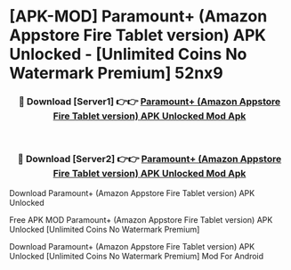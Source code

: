 # [APK-MOD] Paramount+ (Amazon Appstore Fire Tablet version) APK Unlocked - [Unlimited Coins No Watermark Premium] 52nx9



<div align="center">
<h3>🔴 Download [Server1] 👉👉 <a href="https://momento.my/?title=Paramount+_(Amazon_Appstore_Fire_Tablet_version)_APK_Unlocked">Paramount+ (Amazon Appstore Fire Tablet version) APK Unlocked Mod Apk</a></h3><br>

<h3>🔴 Download [Server2] 👉👉 <a href="https://momento.my/?title=Paramount+_(Amazon_Appstore_Fire_Tablet_version)_APK_Unlocked">Paramount+ (Amazon Appstore Fire Tablet version) APK Unlocked Mod Apk</a></h3>
</div>



Download Paramount+ (Amazon Appstore Fire Tablet version) APK Unlocked 

Free APK MOD Paramount+ (Amazon Appstore Fire Tablet version) APK Unlocked [Unlimited Coins No Watermark Premium]

Download Paramount+ (Amazon Appstore Fire Tablet version) APK Unlocked [Unlimited Coins No Watermark Premium] Mod For Android
